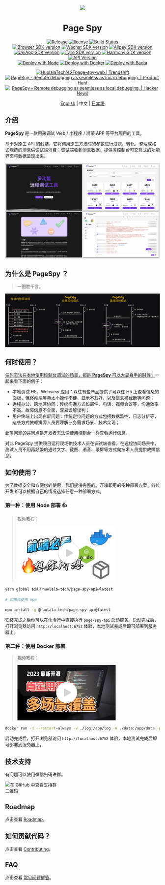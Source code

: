 [page-spy]: https://github.com/HuolalaTech/page-spy.git 'page-spy'
[license-img]: https://img.shields.io/github/license/HuolalaTech/page-spy-web?label=License
[license-url]: https://github.com/HuolalaTech/page-spy-web/blob/main/LICENSE
[release-img]: https://img.shields.io/github/package-json/v/HuolalaTech/page-spy-web/release?label=Release
[release-url]: https://github.com/HuolalaTech/page-spy-web/blob/release/package.json
[download-img]: https://img.shields.io/npm/dw/%40huolala-tech/page-spy-api
[download-url]: https://www.npmjs.com/package/@huolala-tech/page-spy-api
[browser-ver-img]: https://img.shields.io/npm/v/@huolala-tech/page-spy-browser?label=Browser&color=orange
[browser-ver-url]: https://npmjs.com/package/@huolala-tech/page-spy-browser
[uniapp-ver-img]: https://img.shields.io/npm/v/@huolala-tech/page-spy-uniapp?label=UniApp&color=green
[uniapp-ver-url]: https://npmjs.com/package/@huolala-tech/page-spy-uniapp
[wechat-ver-img]: https://img.shields.io/npm/v/@huolala-tech/page-spy-wechat?label=Wechat&color=green
[wechat-ver-url]: https://npmjs.com/package/@huolala-tech/page-spy-wechat
[alipay-ver-img]: https://img.shields.io/npm/v/@huolala-tech/page-spy-alipay?label=Alipay&color=blue
[alipay-ver-url]: https://npmjs.com/package/@huolala-tech/page-spy-alipay
[taro-ver-img]: https://img.shields.io/npm/v/@huolala-tech/page-spy-taro?label=Taro&color=blue
[taro-ver-url]: https://npmjs.com/package/@huolala-tech/page-spy-taro
[harmony-ver-img]: https://harmony.blucas.me/badge/version/@huolala/page-spy-harmony?label=Harmony&color=black
[harmony-ver-url]: https://ohpm.openharmony.cn/#/cn/detail/@huolala%2Fpage-spy-harmony
[sdk-build-img]: https://img.shields.io/github/actions/workflow/status/HuolalaTech/page-spy/coveralls.yml?logo=github&label=build
[sdk-build-url]: https://github.com/HuolalaTech/page-spy/actions/workflows/coveralls.yml
[sdk-coveralls-img]: https://img.shields.io/coverallsCoverage/github/HuolalaTech/page-spy?label=coverage&logo=coveralls
[sdk-coveralls-url]: https://coveralls.io/github/HuolalaTech/page-spy?branch=main
[api-ver-img]: https://img.shields.io/github/v/tag/HuolalaTech/page-spy-api?label=API
[api-ver-url]: https://github.com/HuolalaTech/page-spy-api/tags
[api-go-img]: https://img.shields.io/github/go-mod/go-version/HuolalaTech/page-spy-api?label=go
[api-go-url]: https://github.com/HuolalaTech/page-spy-api/blob/master/go.mod
[node-deploy]: https://img.shields.io/badge/Node_Deploy-Install-CB3937
[node-deploy-url]: https://pagespy.org/#/docs/deploy-with-node
[docker-deploy]: https://img.shields.io/badge/Docker_Deploy-Install-1E63ED
[docker-deploy-url]: https://pagespy.org/#/docs/deploy-with-docker
[bt-deploy]: https://img.shields.io/badge/BT_Deploy-Install-20a53a
[bt-deploy-url]: https://pagespy.org/#/docs/deploy-with-baota

<div align="center">
  <img src="./logo.svg" height="100" />

  <h1>Page Spy</h1>

[![Release][release-img]][release-url]
[![license][license-img]][license-url]
[![Build Status][sdk-build-img]][sdk-build-url] <br />
[![Browser SDK version][browser-ver-img]][browser-ver-url]
[![Wechat SDK version][wechat-ver-img]][wechat-ver-url]
[![Alipay SDK version][alipay-ver-img]][alipay-ver-url]
[![UniApp SDK version][uniapp-ver-img]][uniapp-ver-url]
[![Taro SDK version][taro-ver-img]][taro-ver-url]
[![Harmony SDK version][harmony-ver-img]][harmony-ver-url]
[![API Version][api-ver-img]][api-ver-url] <br />
[![Deploy with Node][node-deploy]][node-deploy-url]
[![Deploy with Docker][docker-deploy]][docker-deploy-url]
[![Deploy with Baota][bt-deploy]][bt-deploy-url]

<a href="https://trendshift.io/repositories/5407" target="_blank"><img src="https://trendshift.io/api/badge/repositories/5407" alt="HuolalaTech%2Fpage-spy-web | Trendshift" height="36"/></a>
<a href="https://www.producthunt.com/posts/pagespy?utm_source=badge-featured&utm_medium=badge&utm_souce=badge-pagespy" target="_blank"><img src="https://api.producthunt.com/widgets/embed-image/v1/featured.svg?post_id=429852&theme=light" alt="PageSpy - Remote&#0032;debugging&#0032;as&#0032;seamless&#0032;as&#0032;local&#0032;debugging&#0046; | Product Hunt" height="36" /></a>
<a href="https://news.ycombinator.com/item?id=38679798" target="_blank"><img src="https://hackernews-badge.vercel.app/api?id=38679798" alt="PageSpy - Remote&#0032;debugging&#0032;as&#0032;seamless&#0032;as&#0032;local&#0032;debugging&#0046; | Hacker News" height="36" /></a>

[English](./README.md) | 中文 | [日本語](./README_JA.md)

</div>

## 介绍

**PageSpy** 是一款用来调试 Web / 小程序 / 鸿蒙 APP 等平台项目的工具。

基于对原生 API 的封装，它将调用原生方法时的参数进行过滤、转化，整理成格式规范的消息供调试端消费；调试端收到消息数据，提供类控制台可交互式的功能界面将数据呈现出来。

![主页](./.github/assets/dashboard.png)

## 为什么是 PageSpy ？

> 一图胜千言。

![Why is PageSpy](./.github/assets/why-is-pagespy-zh.png)

## 何时使用？

<u>任何无法在本地使用控制台调试的场景，都是 **PageSpy** 可以大显身手的时候！</u>一起来看下面的例子：

- 本地调试 H5、Webview 应用：以往有些产品提供了可以在 H5 上查看信息的面板，但移动端屏幕太小操作不便、显示不友好，以及信息被截断等问题；
- 远程办公、跨地区协同：传统沟通方式如邮件、电话、视频会议等，沟通效率不高、故障信息不全面，容易误解误判；
- 用户终端上出现白屏问题：传统定位问题的方式包括数据监控、日志分析等，这些方式依赖排障人员要理解业务需求场景、技术实现；

此类问题的共同点是开发者无法像使用控制台一样查看运行信息。

对此 PageSpy 提供项目运行现场供技术人员在调试端查看，在远程协同场景中，测试人员不用再频繁的通过文字、截图、语音、录屏等方式向技术人员提供故障信息。

## 如何使用？

为了数据安全和方便您的使用，我们提供完整的、开箱即用的多种部署方案，各位开发者可以根据自己的情况选择任意一种部署方式。

### 第一种：使用 Node 部署 👍

> 视频教程：
>
> <a href="https://www.bilibili.com/video/BV1oM4y1p7Le" target="_blank"><img src="./.github/assets/video-node-zh.jpg" width="320" /></a>

```bash
yarn global add @huolala-tech/page-spy-api@latest

# 如果你使用 npm

npm install -g @huolala-tech/page-spy-api@latest
```

安装完成之后你可以在命令行中直接执行 `page-spy-api` 启动服务。启动完成后，打开浏览器访问 `http://localhost:6752` 体验，本地测试完成后即可部署到服务器上。

### 第二种：使用 Docker 部署

> 视频教程：
>
> <a href="https://www.bilibili.com/video/BV1Ph4y1y78R" target="_blank"><img src="./.github/assets/video-docker-zh.jpg" width="320" /></a>

```bash
docker run -d --restart=always -v ./log:/app/log -v ./data:/app/data -p 6752:6752 --name="pageSpy" ghcr.io/huolalatech/page-spy-web:latest
```

启动完成后，打开浏览器访问 `http://localhost:6752` 体验，本地测试完成后即可部署到服务器上。

## 技术支持

有问题可以使用微信扫码进群。

<div style="display: flex; gap: 8px; flex-wrap: nowrap; overflow: auto">
  <img src="https://pagespy.blucas.me/qrcode/wechat-group" alt="在 GitHub 中查看支持群二维码" width="180" />
</div>

## Roadmap

点击查看 [Roadmap](https://github.com/orgs/HuolalaTech/projects/1)。

## 如何贡献代码？

点击查看 [Contributing](./CONTRIBUTING_ZH.md)。

## FAQ

点击查看 [常见问题解答](https://www.pagespy.org/#/docs/faq)。
